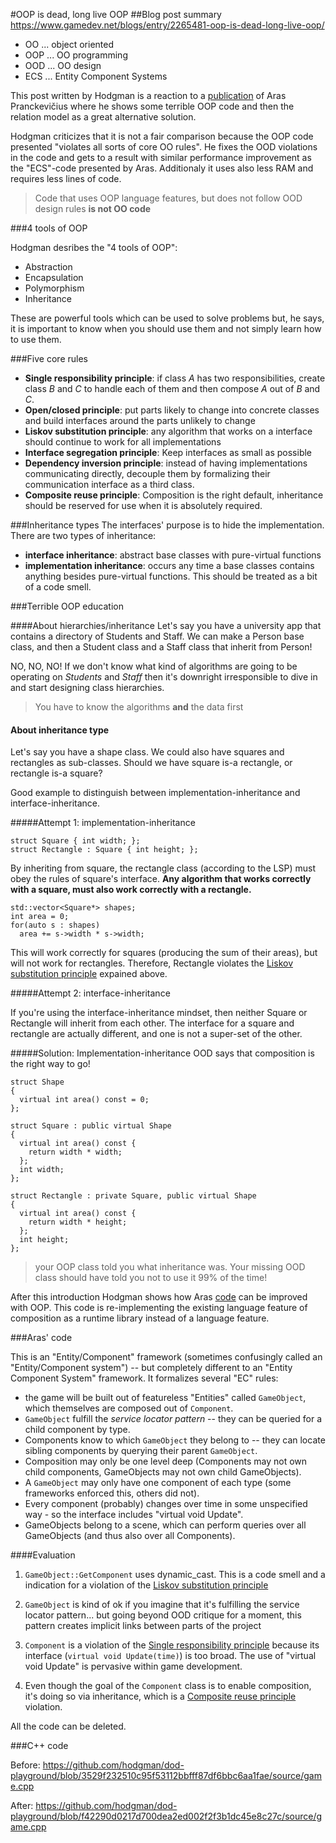 #OOP is dead, long live OOP
##Blog post summary
https://www.gamedev.net/blogs/entry/2265481-oop-is-dead-long-live-oop/

- OO ... object oriented
- OOP ... OO programming
- OOD ... OO design
- ECS ... Entity Component Systems

This post written by Hodgman is a reaction to a [publication](http://aras-p.info/texts/files/2018Academy%20-%20ECS-DoD.pdf) of  Aras Pranckevičius where he shows some terrible OOP code and then the relation model as a great alternative solution.

Hodgman criticizes that it is not a fair comparison because the OOP code presented "violates all sorts of core OO rules". He fixes the OOD violations in the code and gets to a result with similar performance improvement as the "ECS"-code presented by Aras. Additionaly it uses also less RAM and requires less lines of code.


> Code that uses OOP language features, but does not follow OOD design rules **is not OO code**

###4 tools of OOP

Hodgman desribes the "4 tools of OOP":
- Abstraction
- Encapsulation
- Polymorphism
- Inheritance

These are powerful tools which can be used to solve problems but, he says, it is important to know when you should use them and not simply learn how to use them.

###Five core rules
- **Single responsibility principle**: if class *A* has two responsibilities, create class *B* and *C* to handle each of them and then compose *A* out of *B* and *C*.
- **Open/closed principle**: put parts likely to change into concrete classes and build interfaces around the parts unlikely to change
- **Liskov substitution principle**: any algorithm that works on a interface should continue to work for all implementations <a name="lsp-rule"></a>
- **Interface segregation principle**: Keep interfaces as small as possible
- **Dependency inversion principle**: instead of having implementations communicating directly, decouple them by formalizing their communication interface as a third class.
- **Composite reuse principle**: Composition is the right default, inheritance should be reserved for use when it is absolutely required.

###Inheritance types
The interfaces' purpose is to hide the implementation. There are two types of inheritance:
- **interface inheritance**: abstract base classes with pure-virtual functions
- **implementation inheritance**: occurs any time a base classes contains anything besides pure-virtual functions. This should be treated as a bit of a code smell.


###Terrible OOP education

####About hierarchies/inheritance
Let's say you have a university app that contains a directory of Students and Staff. We can make a Person base class, and then a Student class and a Staff class that inherit from Person!


NO, NO, NO! If we don't know what kind of algorithms are going to be operating on *Students* and *Staff* then it's downright irresponsible to dive in and start designing class hierarchies.

> You have to know the algorithms **and** the data first

#### About inheritance type
Let's say you have a shape class. We could also have squares and rectangles as sub-classes. Should we have square is-a rectangle, or rectangle is-a square?

Good example to distinguish between implementation-inheritance and interface-inheritance.

#####Attempt 1: implementation-inheritance

~~~
struct Square { int width; };
struct Rectangle : Square { int height; };
~~~

By inheriting from square, the rectangle class (according to the LSP) must obey the rules of square's interface. **Any algorithm that works correctly with a square, must also work correctly with a rectangle.**

~~~
std::vector<Square*> shapes;
int area = 0;
for(auto s : shapes)
  area += s->width * s->width;
~~~

This will work correctly for squares (producing the sum of their areas), but will not work for rectangles. Therefore, Rectangle violates the [Liskov substitution principle](#lsp-rule) expained above.

#####Attempt 2: interface-inheritance

If you're using the interface-inheritance mindset, then neither Square or Rectangle will inherit from each other. The interface for a square and rectangle are actually different, and one is not a super-set of the other.

#####Solution: Implementation-inheritance
OOD says that composition is the right way to go!

~~~
struct Shape
{
  virtual int area() const = 0;
};

struct Square : public virtual Shape
{
  virtual int area() const {
    return width * width;
  };
  int width;
};

struct Rectangle : private Square, public virtual Shape
{
  virtual int area() const {
    return width * height;
  };
  int height;
};
~~~

> your OOP class told you what inheritance was. Your missing OOD class should have told you not to use it 99% of the time!

After this introduction Hodgman shows how Aras [code](https://github.com/aras-p/dod-playground/blob/3529f232510c95f53112bbfff87df6bbc6aa1fae/source/game.cpp) can be improved with OOP. This code is re-implementing the existing language feature of composition as a runtime library instead of a language feature.

###Aras' code

This is an "Entity/Component" framework (sometimes confusingly called an "Entity/Component system") -- but completely different to an "Entity Component System" framework. It formalizes several "EC" rules:

- the game will be built out of featureless "Entities" called ```GameObject```, which themselves are composed out of ```Component```.
- ```GameObject``` fulfill the *service locator pattern* -- they can be queried for a child component by type.
- Components know to which ```GameObject``` they belong to -- they can locate sibling components by querying their parent ```GameObject```.
- Composition may only be one level deep (Components may not own child components, GameObjects may not own child GameObjects).
- A ```GameObject``` may only have one component of each type (some frameworks enforced this, others did not).
- Every component (probably) changes over time in some unspecified way - so the interface includes "virtual void Update".
- GameObjects belong to a scene, which can perform queries over all GameObjects (and thus also over all Components).

####Evaluation

1. ```GameObject::GetComponent``` uses dynamic_cast. This is a code smell and a indication for a violation of the [Liskov substitution principle](#lsp-rule)

2. ```GameObject``` is kind of ok if you imagine that it's fulfilling the service locator pattern... but going beyond OOD critique for a moment, this pattern creates implicit links between parts of the project

3. ```Component``` is a violation of the [Single responsibility principle](#lsp-rule) because its interface (```virtual void Update(time)```) is too broad. The use of "virtual void Update" is pervasive within game development.

4. Even though the goal of the ```Component``` class is to enable composition, it's doing so via inheritance, which is a [Composite reuse principle](#lsp-rule) violation.

All the code can be deleted.

###C++ code

Before:  https://github.com/hodgman/dod-playground/blob/3529f232510c95f53112bbfff87df6bbc6aa1fae/source/game.cpp

After: https://github.com/hodgman/dod-playground/blob/f42290d0217d700dea2ed002f2f3b1dc45e8c27c/source/game.cpp
